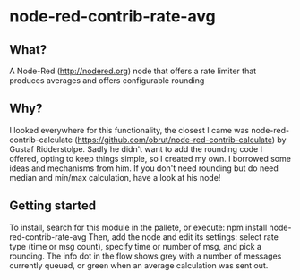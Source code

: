 # node-red-contrib-rate-avg

## What?
A Node-Red (http://nodered.org) node that offers a rate limiter that produces averages and offers configurable rounding

## Why?
I looked everywhere for this functionality, the closest I came was node-red-contrib-calculate (https://github.com/obrut/node-red-contrib-calculate) by Gustaf Ridderstolpe. Sadly he didn't want to add the rounding code I offered, opting to keep things simple, so I created my own. I borrowed some ideas and mechanisms from him. If you don't need rounding but do need median and min/max calculation, have a look at his node!

## Getting started
To install, search for this module in the pallete, or execute:
    npm install node-red-contrib-rate-avg
Then, add the node and edit its settings: select rate type (time or msg count), specify time or number of msg, and pick a rounding.
The info dot in the flow shows grey with a number of messages currently queued, or green when an average calculation was sent out.

